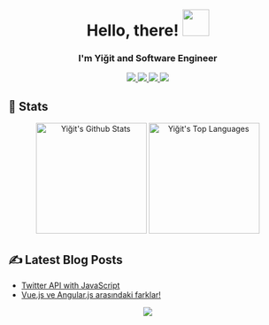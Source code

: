 <h1 align="center">
  Hello, there!
  <a href="#"><img src="https://media4.giphy.com/media/xThuWu82QD3pj4wvEQ/giphy.gif?cid=ecf05e47tb5ij8413snszrm9wnzf54ubtr0afk3rewowqjrn&rid=giphy.gif&ct=g" width="48"></a>
</h1>
<h3 align="center"> I'm Yiğit and Software Engineer</h3>
<p align="center">
	<a href="https://www.linkedin.com/in/s-yi%C4%9Fit-tosun/" target="_blank">
		<img src="https://img.shields.io/badge/LinkedIn-0077B5?style=for-the-badge&logo=linkedin&logoColor=white" />
	</a>
	<a href="https://yigttos.medium.com/" target="_blank">
		<img src="https://img.shields.io/badge/medium-%2312100E.svg?&style=for-the-badge&logo=medium&logoColor=white" />
	</a>
  <a href="mailto:yigttos@gmail.com" target="_blank">
		<img src="https://img.shields.io/badge/Gmail-D14836?style=for-the-badge&logo=gmail&logoColor=white" />
	</a>
	  <a href="https://yigittosun.com/" target="_blank">
		<img src="https://img.shields.io/badge/My website-e6f1f7?style=for-the-badge&logo=website&logoColor=white" />
	</a>
</p>

## 📃 Stats

<p align="center">
    <a href="#"><img alt="Yiğit's Github Stats" src="https://github-readme-stats.vercel.app/api?username=yigittosun&show_icons=true&include_all_commits=true&count_private=true&theme=react&hide_border=true&bg_color=0D1117&title_color=F0DB4F&icon_color=F0DB4F" height="200"/></a>
    <a href="#"><img alt="Yiğit's Top Languages" src="https://github-readme-stats.vercel.app/api/top-langs/?username=yigittosun&langs_count=10&layout=compact&theme=react&hide_border=true&bg_color=0D1117&title_color=F0DB4F&icon_color=F0DB4F" height="200"/></a>
</p>

## ✍️ Latest Blog Posts

<!-- BLOG-POST-LIST:START -->
- [Twitter API with JavaScript](https://yigttos.medium.com/twitter-api-with-javascript-29db810524ea)
- [Vue.js ve Angular.js arasındaki farklar!](https://yigttos.medium.com/vue-js-ve-angular-js-aras%C4%B1ndaki-farklar-65dd2f96fc92)
<!-- BLOG-POST-LIST:END -->

<p align="center"><img src="https://komarev.com/ghpvc/?username=yigittosun&color=006C79"/></p>

